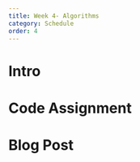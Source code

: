 ```yaml
---
title: Week 4- Algorithms
category: Schedule
order: 4
---
```


# Intro

# Code Assignment

# Blog Post